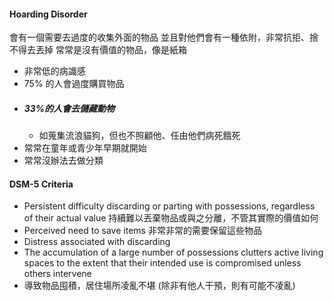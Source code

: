 #### Hoarding Disorder
會有一個需要去過度的收集外面的物品
並且對他們會有一種依附，非常抗拒、捨不得去丟掉
常常是沒有價值的物品，像是紙箱
- 非常低的病識感
- 75% 的人會過度購買物品
- ##### 33%的人會去儲藏動物
	- 如蒐集流浪貓狗，但也不照顧他、任由他們病死餓死
- 常常在童年或青少年早期就開始
- 常常沒辦法去做分類

#### DSM-5 Criteria
- Persistent difficulty discarding or parting with possessions, regardless of their actual value
	持續難以丟棄物品或與之分離，不管其實際的價值如何
- Perceived need to save items
非常非常的需要保留這些物品
- Distress associated with discarding
- The accumulation of a large number of possessions clutters active living spaces to the extent that their intended use is compromised unless others intervene
- 導致物品囤積，居住場所凌亂不堪 (除非有他人干預，則有可能不凌亂)